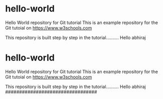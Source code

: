 # hello-world
Hello World repository for Git tutorial
This is an example repository for the Git tutoial on https://www.w3schools.com

This repository is built step by step in the tutorial..........
Hello abhiraj
# hello-world
Hello World repository for Git tutorial
This is an example repository for the Git tutoial on https://www.w3schools.com

This repository is built step by step in the tutorial..........
Hello abhiraj
#################################